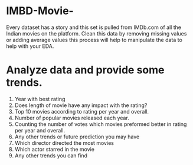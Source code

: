 # IMBD-Movie-

Every dataset has a story and this set is pulled from IMDb.com of all the Indian movies on the platform. Clean this data by removing missing values or adding average values this process will help to manipulate the data to help with your EDA.

# Analyze data and provide some trends.
1) Year with best rating
2) Does length of movie have any impact with the rating?
3) Top 10 movies according to rating per year and overall.
4) Number of popular movies released each year.
5) Counting the number of votes which movies preformed better in rating per year and overall.
6) Any other trends or future prediction you may have
7) Which director directed the most movies
8) Which actor starred in the movie
9) Any other trends you can find

